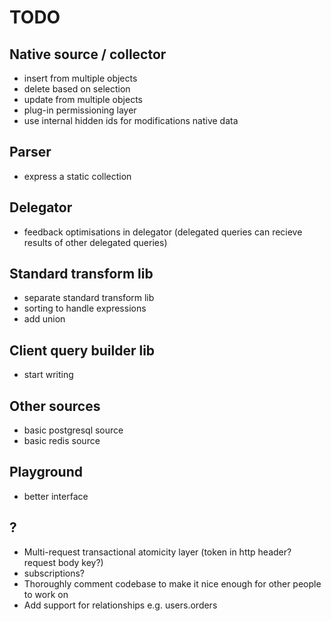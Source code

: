 # TODO

## Native source / collector

- insert from multiple objects
- delete based on selection
- update from multiple objects
- plug-in permissioning layer
- use internal hidden ids for modifications native data

## Parser

- express a static collection

## Delegator

- feedback optimisations in delegator (delegated queries can recieve results of other delegated queries)

## Standard transform lib

- separate standard transform lib
- sorting to handle expressions
- add union

## Client query builder lib

- start writing

## Other sources

- basic postgresql source
- basic redis source

## Playground

- better interface

## ?

- Multi-request transactional atomicity layer (token in http header? request body key?)
- subscriptions?
- Thoroughly comment codebase to make it nice enough for other people to work on
- Add support for relationships e.g. users.orders